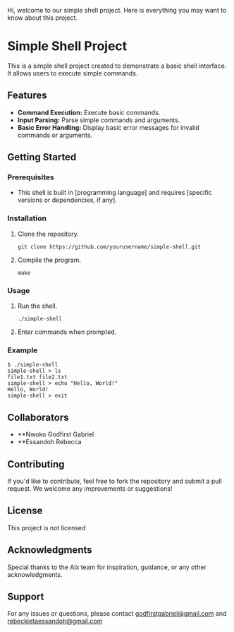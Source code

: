 Hi, welcome to our simple shell project. Here is everything you may want to know about this project.  

# Simple Shell Project

This is a simple shell project created to demonstrate a basic shell interface. It allows users to execute simple commands.

## Features

- **Command Execution:** Execute basic commands.
- **Input Parsing:** Parse simple commands and arguments.
- **Basic Error Handling:** Display basic error messages for invalid commands or arguments.

## Getting Started

### Prerequisites

- This shell is built in [programming language] and requires [specific versions or dependencies, if any].

### Installation

1. Clone the repository.
    ```
    git clone https://github.com/yourusername/simple-shell.git
    ```
2. Compile the program.
    ```
    make
    ```

### Usage

1. Run the shell.
    ```
    ./simple-shell
    ```
2. Enter commands when prompted.

### Example

```
$ ./simple-shell
simple-shell > ls
file1.txt file2.txt
simple-shell > echo "Hello, World!"
Hello, World!
simple-shell > exit
```

## Collaborators

- **Nwoko Godfirst Gabriel
- **Essandoh Rebecca

## Contributing

If you'd like to contribute, feel free to fork the repository and submit a pull request. We welcome any improvements or suggestions!

## License

This project is not licensed

## Acknowledgments

Special thanks to the Alx team for inspiration, guidance, or any other acknowledgments.

## Support

For any issues or questions, please contact godfirstgabriel@gmail.com and rebeckietaessandoh@gmail.com
